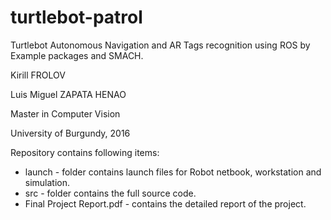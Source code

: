 # turtlebot-patrol
Turtlebot Autonomous Navigation and AR Tags recognition using ROS by Example packages and SMACH.

Kirill FROLOV

Luis Miguel ZAPATA HENAO

Master in Computer Vision

University of Burgundy, 2016 

Repository contains following items:
* launch - folder contains launch files for Robot netbook, workstation and simulation.
* src - folder contains the full source code.
* Final Project Report.pdf - contains the detailed report of the project.
